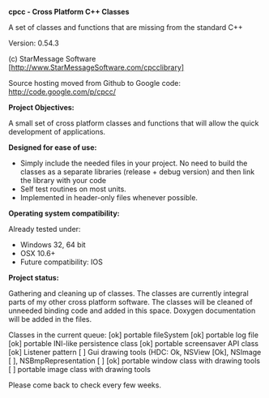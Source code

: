 **cpcc - Cross Platform C++ Classes**

A set of classes and functions that are missing from the standard C++

Version: 0.54.3

(c) StarMessage Software [http://www.StarMessageSoftware.com/cpcclibrary]

Source hosting moved from Github to Google code: http://code.google.com/p/cpcc/

 
**Project Objectives:**

A small set of cross platform classes and functions that will allow the quick development of applications.

**Designed for ease of use:**

- Simply include the needed files in your project.
  No need to build the classes as a separate libraries (release + debug version) and then link the library with your code
- Self test routines on most units.   
- Implemented in header-only files whenever possible.

**Operating system compatibility:**

Already tested under:
- Windows 32, 64 bit
- OSX 10.6+
- Future compatibility: IOS

**Project status:**

Gathering and cleaning up of classes.
The classes are currently integral parts of my other cross platform software.
The classes will be cleaned of unneeded binding code and added in this space.
Doxygen documentation will be added in the files.

Classes in the current queue:
[ok] portable fileSystem
[ok] portable log file
[ok] portable INI-like persistence class
[ok] portable screensaver API class
[ok] Listener pattern
[  ] Gui drawing tools (HDC: Ok, NSView [Ok], NSImage [ ], NSBmpRepresentation [ ] 
[ok] portable window class with drawing tools
[  ] portable image class with drawing tools

Please come back to check every few weeks.


